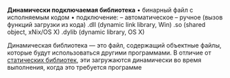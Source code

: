 **Динамически подключаемая библиотека**
• бинарный файл с исполняемым кодом 
• подключение:
  – автоматическое 
  – ручное (вызов функций загрузки из кода)
.dll (dynamic link library, Win)
.so (shared object, xNix/OS X) 
.dylib (dynamic library, OS X)

Динамическая библиотека — это файл, содержащий объектные файлы, которые будут использоваться другими программами. В отличие от [статических библиотек](библиотека%20статическая), эти загружаются динамически во время выполнения, когда это требуется программе